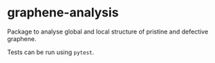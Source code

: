 # graphene-analysis
Package to analyse global and local structure of pristine and defective graphene.

Tests can be run using `pytest`.
